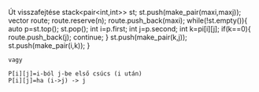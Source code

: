 Út visszafejtése
stack<pair<int,int>> st;
    st.push(make_pair(maxi,maxj));
    vector<int> route;
    route.reserve(n);
    route.push_back(maxi);
    while(!st.empty()){
		auto p=st.top(); st.pop();
		int i=p.first;
		int j=p.second;
		int k=pi[i][j];
		if(k==0){
			route.push_back(j);
			continue;
		}
		st.push(make_pair(k,j));
		st.push(make_pair(i,k));
    }

	vagy

	P[i][j]=i-ból j-be első csúcs (i után)
	P[i][j]=ha (i->j) -> j